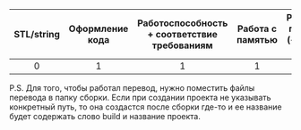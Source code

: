 | STL/string | Оформление кода | Работоспособность + соответствие требованиям | Работа с памятью | Реализация по файлам (+описание в ТЗ) | Функционал | Поддержка языков | Total |
|:----------:|:---------------:|:--------------------------------------------:|:----------------:|:-------------------------------------:|:----------:|:----------------:|:-----:|
|      0     |        1        |                       1                      |         1        |                   1                   |      1     |         1        |   1   |

P.S. Для того, чтобы работал перевод, нужно поместить файлы перевода в папку сборки. Если при создании проекта не указывать конкретный путь, то она создастся после сборки где-то и ее название будет содержать слово build и название проекта.
